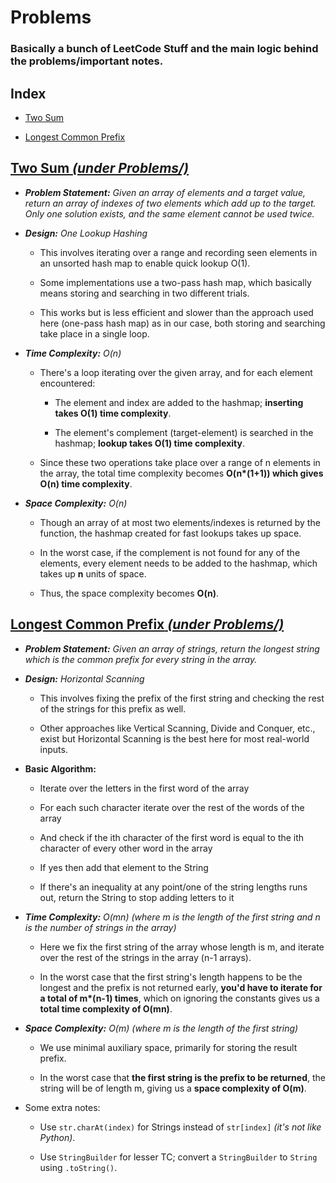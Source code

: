 # Problems

### Basically a bunch of LeetCode Stuff and the main logic behind the problems/important notes.

## Index 

- [Two Sum](#two-sum-under-problems)

- [Longest Common Prefix](#longest-common-prefix-under-problems)



## [__Two Sum__ _(under Problems/)_](Problems/TwoSum.java)

- *__Problem Statement:__  Given an array of elements and a target value, return an array of indexes of two elements which add up to the target. Only one solution exists, and the same element cannot be used twice.*

- *__Design:__ One Lookup Hashing*

    - This involves iterating over a range and recording seen elements in an unsorted hash map to enable quick lookup O(1).

    - Some implementations use a two-pass hash map, which basically means storing and searching in two different trials.
    
    - This works but is less efficient and slower than the approach used here (one-pass hash map) as in our case, both storing and searching take place in a single loop.
    
- *__Time Complexity:__ O(n)*

    - There's a loop iterating over the given array, and for each element encountered:

        - The element and index are added to the hashmap; __inserting takes O(1) time complexity__.

        - The element's complement (target-element) is searched in the hashmap; __lookup takes O(1) time complexity__.

    - Since these two operations take place over a range of n elements in the array, the total time complexity becomes __O(n*(1+1)) which gives O(n) time complexity__.
    
- *__Space Complexity:__ O(n)*

    - Though an array of at most two elements/indexes is returned by the function, the hashmap created for fast lookups takes up space.

    - In the worst case, if the complement is not found for any of the elements, every element needs to be added to the hashmap, which takes up __n__ units of space.

    - Thus, the space complexity becomes __O(n)__.
    
        
## [__Longest Common Prefix__ _(under Problems/)_](Problems/LongestStrPrefix.java)

- *__Problem Statement:__ Given an array of strings, return the longest string which is the common prefix for every string in the array.*

- *__Design:__ Horizontal Scanning*

    - This involves fixing the prefix of the first string and checking the rest of the strings for this prefix as well.

    - Other approaches like Vertical Scanning, Divide and Conquer, etc., exist but Horizontal Scanning is the best here for most real-world inputs.

- __Basic Algorithm:__
 
    - Iterate over the letters in the first word of the array
    
    - For each such character iterate over the rest of the words of the array 
    
    - And check if the ith character of the first word is equal to the ith character of every other word in the array
  
    - If yes then add that element to the String

    - If there's an inequality at any point/one of the string lengths runs out, return the String to stop adding letters to it
 
- *__Time Complexity:__ O(mn) (where m is the length of the first string and n is the number of strings in the array)*

    - Here we fix the first string of the array whose length is m, and iterate over the rest of the strings in the array (n-1 arrays).

    - In the worst case that the first string's length happens to be the longest and the prefix is not returned early, __you'd have to iterate for a total of m*(n-1) times__, which on ignoring the constants gives us a __total time complexity of O(mn)__.

- *__Space Complexity:__ O(m) (where m is the length of the first string)*

    - We use minimal auxiliary space, primarily for storing the result prefix.

    - In the worst case that __the first string is the prefix to be returned__, the string will be of length m, giving us a __space complexity of O(m)__.

- Some extra notes:

    - Use `str.charAt(index)` for Strings instead of `str[index]` _(it's not like Python)_.

    - Use `StringBuilder` for lesser TC; convert a `StringBuilder` to `String` using `.toString()`.
